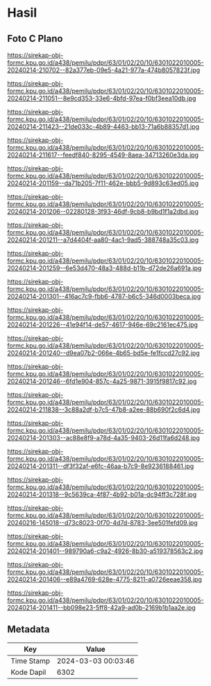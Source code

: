 # Hasil

## Foto C Plano

https://sirekap-obj-formc.kpu.go.id/a438/pemilu/pdpr/63/01/02/20/10/6301022010005-20240214-210702--82a377eb-09e5-4a21-977a-474b8057823f.jpg

https://sirekap-obj-formc.kpu.go.id/a438/pemilu/pdpr/63/01/02/20/10/6301022010005-20240214-211051--8e9cd353-33e6-4bfd-97ea-f0bf3eea10db.jpg

https://sirekap-obj-formc.kpu.go.id/a438/pemilu/pdpr/63/01/02/20/10/6301022010005-20240214-211423--21de033c-4b89-4463-bb13-71a6b88357d1.jpg

https://sirekap-obj-formc.kpu.go.id/a438/pemilu/pdpr/63/01/02/20/10/6301022010005-20240214-211617--feedf840-8295-4549-8aea-34713260e3da.jpg

https://sirekap-obj-formc.kpu.go.id/a438/pemilu/pdpr/63/01/02/20/10/6301022010005-20240214-201159--da71b205-7f11-462e-bbb5-9d893c63ed05.jpg

https://sirekap-obj-formc.kpu.go.id/a438/pemilu/pdpr/63/01/02/20/10/6301022010005-20240214-201206--02280128-3f93-46df-9cb8-b9bd1f1a2dbd.jpg

https://sirekap-obj-formc.kpu.go.id/a438/pemilu/pdpr/63/01/02/20/10/6301022010005-20240214-201211--a7d4404f-aa80-4ac1-9ad5-388748a35c03.jpg

https://sirekap-obj-formc.kpu.go.id/a438/pemilu/pdpr/63/01/02/20/10/6301022010005-20240214-201259--6e53d470-48a3-488d-b11b-d72de26a691a.jpg

https://sirekap-obj-formc.kpu.go.id/a438/pemilu/pdpr/63/01/02/20/10/6301022010005-20240214-201301--416ac7c9-fbb6-4787-b6c5-346d0003beca.jpg

https://sirekap-obj-formc.kpu.go.id/a438/pemilu/pdpr/63/01/02/20/10/6301022010005-20240214-201226--41e94f14-de57-4617-946e-69c2161ec475.jpg

https://sirekap-obj-formc.kpu.go.id/a438/pemilu/pdpr/63/01/02/20/10/6301022010005-20240214-201240--d9ea07b2-066e-4b65-bd5e-fe1fccd27c92.jpg

https://sirekap-obj-formc.kpu.go.id/a438/pemilu/pdpr/63/01/02/20/10/6301022010005-20240214-201246--6fd1e904-857c-4a25-9871-3915f9817c92.jpg

https://sirekap-obj-formc.kpu.go.id/a438/pemilu/pdpr/63/01/02/20/10/6301022010005-20240214-211838--3c88a2df-b7c5-47b8-a2ee-88b690f2c6d4.jpg

https://sirekap-obj-formc.kpu.go.id/a438/pemilu/pdpr/63/01/02/20/10/6301022010005-20240214-201303--ac88e8f9-a78d-4a35-9403-26d11fa6d248.jpg

https://sirekap-obj-formc.kpu.go.id/a438/pemilu/pdpr/63/01/02/20/10/6301022010005-20240214-201311--df3f32af-e6fc-46aa-b7c9-8e9236188461.jpg

https://sirekap-obj-formc.kpu.go.id/a438/pemilu/pdpr/63/01/02/20/10/6301022010005-20240214-201318--9c5639ca-4f87-4b92-b01a-dc94ff3c728f.jpg

https://sirekap-obj-formc.kpu.go.id/a438/pemilu/pdpr/63/01/02/20/10/6301022010005-20240216-145018--d73c8023-0f70-4d7d-8783-3ee501fefd09.jpg

https://sirekap-obj-formc.kpu.go.id/a438/pemilu/pdpr/63/01/02/20/10/6301022010005-20240214-201401--989790a6-c9a2-4926-8b30-a519378563c2.jpg

https://sirekap-obj-formc.kpu.go.id/a438/pemilu/pdpr/63/01/02/20/10/6301022010005-20240214-201406--e89a4769-628e-4775-8211-a0726eeae358.jpg

https://sirekap-obj-formc.kpu.go.id/a438/pemilu/pdpr/63/01/02/20/10/6301022010005-20240214-201411--bb098e23-5ff8-42a9-ad0b-2169b1b1aa2e.jpg


## Metadata

| Key        | Value               |
| ---------- | ------------------- |
| Time Stamp | 2024-03-03 00:03:46 |
| Kode Dapil | 6302                |



